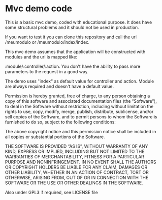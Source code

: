Mvc demo code
=====
This is a basic mvc demo, coded with educational purpose. It does have some structural problems and
it should not be used in production.

If you want to test it you can clone this repository and call the url /meumodulo or /meumodulo/index/index.

This mvc demo assumes that the application will be constructed with modules and the url is mapped like:

:module/:controller/:action. You don't have the ability to pass more parameters to the request in a good way.

The demo uses "index" as default value for controller and action. Module are always required and doesn't have a default value.


Permission is hereby granted, free of charge, to any person obtaining a copy of this software and associated documentation files (the “Software”), to deal in the Software without restriction, including without limitation the rights to use, copy, modify, merge, publish, distribute, sublicense, and/or sell copies of the Software, and to permit persons to whom the Software is furnished to do so, subject to the following conditions:

The above copyright notice and this permission notice shall be included in all copies or substantial portions of the Software.

THE SOFTWARE IS PROVIDED “AS IS”, WITHOUT WARRANTY OF ANY KIND, EXPRESS OR IMPLIED, INCLUDING BUT NOT LIMITED TO THE WARRANTIES OF MERCHANTABILITY, FITNESS FOR A PARTICULAR PURPOSE AND NONINFRINGEMENT. IN NO EVENT SHALL THE AUTHORS OR COPYRIGHT HOLDERS BE LIABLE FOR ANY CLAIM, DAMAGES OR OTHER LIABILITY, WHETHER IN AN ACTION OF CONTRACT, TORT OR OTHERWISE, ARISING FROM, OUT OF OR IN CONNECTION WITH THE SOFTWARE OR THE USE OR OTHER DEALINGS IN THE SOFTWARE.

Also under GPL3 if required, see LICENSE file
